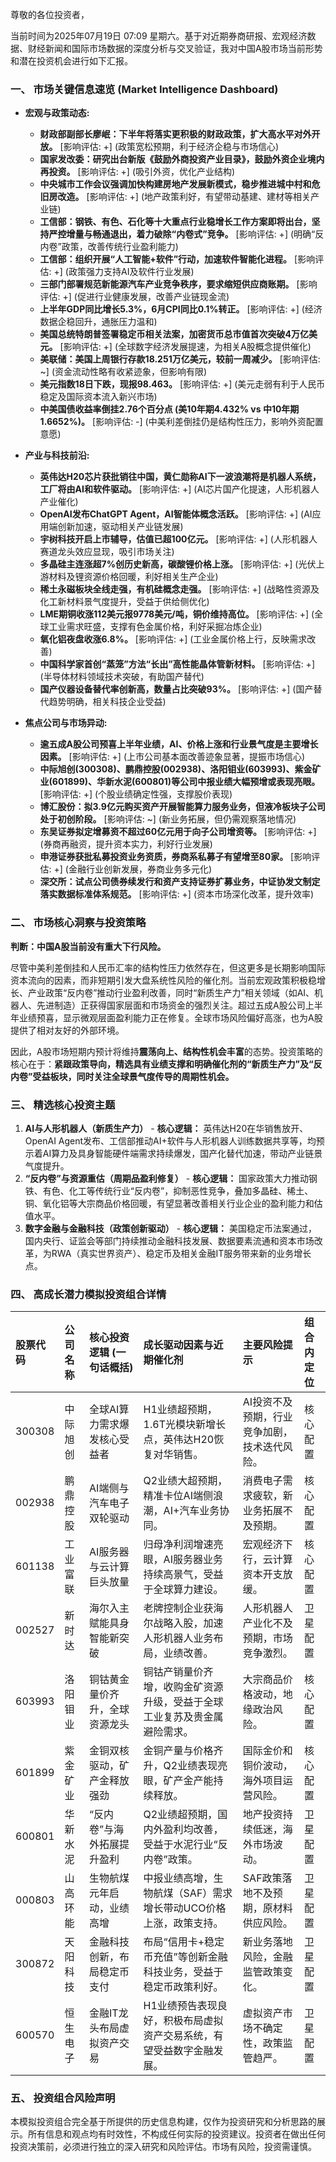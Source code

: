 尊敬的各位投资者，

当前时间为2025年07月19日 07:09 星期六。基于对近期券商研报、宏观经济数据、财经新闻和国际市场数据的深度分析与交叉验证，我对中国A股市场当前形势和潜在投资机会进行如下汇报。

### 一、 市场关键信息速览 (Market Intelligence Dashboard)

*   **宏观与政策动态:**
    *   **财政部副部长廖岷：下半年将落实更积极的财政政策，扩大高水平对外开放。** [影响评估: +] (政策宽松预期，利于经济企稳与市场信心)
    *   **国家发改委：研究出台新版《鼓励外商投资产业目录》，鼓励外资企业境内再投资。** [影响评估: +] (吸引外资，优化产业结构)
    *   **中央城市工作会议强调加快构建房地产发展新模式，稳步推进城中村和危旧房改造。** [影响评估: +] (地产政策利好，有望带动基建、建材等相关产业链)
    *   **工信部：钢铁、有色、石化等十大重点行业稳增长工作方案即将出台，坚持严控增量与畅通退出，着力破除“内卷式”竞争。** [影响评估: +] (明确“反内卷”政策，改善传统行业盈利能力)
    *   **工信部：组织开展“人工智能+软件”行动，加速软件智能化进程。** [影响评估: +] (政策强力支持AI及软件行业发展)
    *   **三部门部署规范新能源汽车产业竞争秩序，要求缩短供应商账期。** [影响评估: +] (促进行业健康发展，改善产业链现金流)
    *   **上半年GDP同比增长5.3%，6月CPI同比0.1%转正。** [影响评估: +] (经济数据企稳回升，通胀压力温和)
    *   **美国总统特朗普签署稳定币相关法案，加密货币总市值首次突破4万亿美元。** [影响评估: +] (全球数字经济发展提速，为相关A股概念提供催化)
    *   **美联储：美国上周银行存款18.251万亿美元，较前一周减少。** [影响评估: ~] (资金流动性略有收紧迹象，但影响有限)
    *   **美元指数18日下跌，现报98.463。** [影响评估: +] (美元走弱有利于人民币稳定及国际资本流入新兴市场)
    *   **中美国债收益率倒挂2.76个百分点 (美10年期4.432% vs 中10年期1.6652%)。** [影响评估: -] (中美利差倒挂仍是结构性压力，影响外资配置意愿)

*   **产业与科技前沿:**
    *   **英伟达H20芯片获批销往中国，黄仁勋称AI下一波浪潮将是机器人系统，工厂将由AI和软件驱动。** [影响评估: +] (AI芯片国产化提速，人形机器人产业催化)
    *   **OpenAI发布ChatGPT Agent，AI智能体概念活跃。** [影响评估: +] (AI应用端创新加速，驱动相关产业链发展)
    *   **宇树科技开启上市辅导，估值已超100亿元。** [影响评估: +] (人形机器人赛道龙头效应显现，吸引市场关注)
    *   **多晶硅主连涨超7%创历史新高，碳酸锂价格上涨。** [影响评估: +] (光伏上游材料及锂资源价格回暖，利好相关生产企业)
    *   **稀土永磁板块全线走强，有机硅概念走强。** [影响评估: +] (战略性资源及化工新材料景气度提升，受益于供给侧优化)
    *   **LME期铜收涨112美元报9778美元/吨，铜价维持高位。** [影响评估: +] (全球工业需求旺盛，支撑有色金属价格，利好采掘冶炼企业)
    *   **氧化铝夜盘收涨6.8%。** [影响评估: +] (工业金属价格上行，反映需求改善)
    *   **中国科学家首创“蒸笼”方法“长出”高性能晶体管新材料。** [影响评估: +] (半导体材料领域技术突破，有助国产替代)
    *   **国产仪器设备替代率创新高，数量占比突破93%。** [影响评估: +] (国产替代趋势明确，相关科技企业受益)

*   **焦点公司与市场异动:**
    *   **逾五成A股公司预喜上半年业绩，AI、价格上涨和行业景气度是主要增长因素。** [影响评估: +] (上市公司基本面改善迹象显著，提振市场信心)
    *   **中际旭创(300308)、鹏鼎控股(002938)、洛阳钼业(603993)、紫金矿业(601899)、华新水泥(600801)等公司中报业绩大幅预增或表现亮眼。** [影响评估: +] (个股业绩确定性强，支撑股价表现)
    *   **博汇股份：拟3.9亿元购买资产开展智能算力服务业务，但液冷板块子公司处于初创阶段。** [影响评估: ~] (新业务拓展，但仍需观察落地情况)
    *   **东吴证券拟定增募资不超过60亿元用于向子公司增资等。** [影响评估: +] (券商再融资，提升资本实力，利好行业发展)
    *   **申港证券获批私募投资业务资质，券商系私募子有望增至80家。** [影响评估: +] (金融行业创新发展，券商业务多元化)
    *   **深交所：试点公司债券续发行和资产支持证券扩募业务，中证协发文制定落实数据标准体系规范。** [影响评估: +] (资本市场深化改革，提升效率)

### 二、 市场核心洞察与投资策略

**判断：中国A股当前没有重大下行风险。**

尽管中美利差倒挂和人民币汇率的结构性压力依然存在，但这更多是长期影响国际资本流向的因素，而非短期引发大盘系统性风险的催化剂。当前宏观政策积极稳增长、产业政策“反内卷”推动行业盈利改善，同时“新质生产力”相关领域（如AI、机器人、先进制造）正获得国家层面和市场资金的强烈关注。超过五成A股公司上半年业绩预喜，显示微观层面盈利能力正在修复。全球市场风险偏好高涨，也为A股提供了相对友好的外部环境。

因此，A股市场短期内预计将维持**震荡向上、结构性机会丰富**的态势。投资策略的核心在于：**紧跟政策导向，精选具有业绩支撑和明确催化剂的“新质生产力”及“反内卷”受益板块，同时关注全球景气度传导的周期性机会。**

### 三、 精选核心投资主题

1.  **AI与人形机器人（新质生产力）** - **核心逻辑：** 英伟达H20在华销售放开、OpenAI Agent发布、工信部推动AI+软件与人形机器人训练数据共享等，均预示着AI算力及具身智能硬件端需求持续爆发，国产化替代加速，带动产业链景气度提升。
2.  **“反内卷”与资源重估（周期品盈利修复）** - **核心逻辑：** 国家政策大力推动钢铁、有色、化工等传统行业“反内卷”，抑制恶性竞争，叠加多晶硅、稀土、铜、氧化铝等大宗商品价格回暖，有望显著改善相关行业企业的盈利能力和估值水平。
3.  **数字金融与金融科技（政策创新驱动）** - **核心逻辑：** 美国稳定币法案通过，国内央行、证监会等部门持续推动金融科技发展、数据要素流通和资本市场改革，为RWA（真实世界资产）、稳定币及相关金融IT服务带来新的业务增长点。

### 四、 高成长潜力模拟投资组合详情

| 股票代码 | 公司名称 | 核心投资逻辑 (一句话概括) | 成长驱动因素与近期催化剂 | 主要风险提示 | 组合内定位 |
| :------- | :------- | :-------------------------- | :----------------------- | :----------- | :--------- |
| 300308   | 中际旭创   | 全球AI算力需求爆发核心受益者 | H1业绩超预期，1.6T光模块新增长点，英伟达H20恢复对华销售。 | AI投资不及预期，行业竞争加剧，技术迭代风险。 | 核心配置 |
| 002938   | 鹏鼎控股   | AI端侧与汽车电子双轮驱动 | Q2业绩大超预期，精准卡位AI端侧浪潮，AI+汽车业务协同。 | 消费电子需求疲软，新业务拓展不及预期。 | 核心配置 |
| 601138   | 工业富联   | AI服务器与云计算巨头放量 | 归母净利润增速亮眼，AI服务器业务持续高景气，受益于全球算力建设。 | 宏观经济下行，云计算资本开支放缓。 | 核心配置 |
| 002527   | 新时达   | 海尔入主赋能具身智能新突破 | 老牌控制企业获海尔战略入股，加速人形机器人业务布局，业绩改善。 | 人形机器人产业化不及预期，市场竞争激烈。 | 卫星配置 |
| 603993   | 洛阳钼业   | 铜钴黄金量价齐升，全球资源龙头 | 铜钴产销量价齐增，收购金矿资源升级，受益于全球工业复苏及贵金属避险需求。 | 大宗商品价格波动，地缘政治风险。 | 核心配置 |
| 601899   | 紫金矿业   | 金铜双核驱动，矿产金释放强劲 | 金铜产量与价格齐升，Q2业绩表现亮眼，矿产金产能持续释放。 | 国际金价和铜价波动，海外项目运营风险。 | 核心配置 |
| 600801   | 华新水泥   | “反内卷”与海外拓展提升盈利 | Q2业绩超预期，国内外盈利均改善，受益于水泥行业“反内卷”政策。 | 地产投资持续低迷，海外市场波动。 | 卫星配置 |
| 000803   | 山高环能   | 生物航煤元年启动，业绩高增 | 中报业绩高增，生物航煤（SAF）需求增长带动UCO价格上涨，政策支持。 | SAF政策落地不及预期，原材料供应风险。 | 卫星配置 |
| 300872   | 天阳科技   | 金融科技创新，布局稳定币支付 | 布局“信用卡+稳定币充值”等创新金融科技业务，受益于稳定币政策利好。 | 新业务落地风险，金融监管政策变化。 | 卫星配置 |
| 600570   | 恒生电子   | 金融IT龙头布局虚拟资产交易 | H1业绩预告表现良好，积极布局虚拟资产交易系统，有望受益数字金融发展。 | 虚拟资产市场不确定性，政策监管趋严。 | 卫星配置 |

### 五、 投资组合风险声明

本模拟投资组合完全基于所提供的历史信息构建，仅作为投资研究和分析思路的展示。所有信息和观点均有时效性，不构成任何实际的投资建议。投资者在做出任何投资决策前，必须进行独立的深入研究和风险评估。市场有风险，投资需谨慎。
